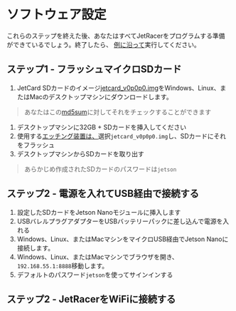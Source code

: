 
# ソフトウェア設定

これらのステップを終えた後、あなたはすべてJetRacerをプログラムする準備ができているでしょう。終了したら、 [例に沿って](examples_ja.md)実行してください。

## ステップ1  - フラッシュマイクロSDカード
1.  JetCard SDカードのイメージ[jetcard_v0p0p0.img](https://drive.google.com/open?id=1wXD1CwtxiH5Mz4uSmIZ76fd78zDQltW_)をWindows、Linux、またはMacのデスクトップマシンにダウンロードします。

> あなたはこの[md5sum](https://drive.google.com/open?id=1356ZBrYUWaTgbV50UMB1uCfWrNcd6PEF)に対してそれをチェックすることができます

1. デスクトップマシンに32GB + SDカードを挿入してください
1. 使用する[エッチング装置は、](https://www.balena.io/etcher/)選択`jetcard_v0p0p0.img`し、SDカードにそれをフラッシュ
1. デスクトップマシンからSDカードを取り出す

> あらかじめ作成されたSDカードのパスワードは`jetson`

## ステップ2  - 電源を入れてUSB経由で接続する
1. 設定したSDカードをJetson Nanoモジュールに挿入します
1.  USBバレルプラグアダプターをUSBバッテリーパックに差し込んで電源を入れる
1.  Windows、Linux、またはMacマシンをマイクロUSB経由でJetson Nanoに接続します。
1.  Windows、Linux、またはMacマシンでブラウザを開き、 `192.168.55.1:8888`移動します。
1. デフォルトのパスワード`jetson`を使ってサインインする

## ステップ2  -  JetRacerをWiFiに接続する
1.  Jupyter Labで`File` - > `New` - > `Terminal`クリックしてターミナルを開き`File`
1. 端末で、次のコマンドを入力して利用可能なWiFiネットワークを一覧表示し、ネットワークの`ssid_name`を見つけます。

```
sudo nmcli device wifi list
```

1. 選択したWiFiネットワークに接続する

>それはあなたがからウェブプログラミングされるのと同じネットワーク上にあるべきです

```
sudo nmcli device wifi connect <ssid_name> password <password>
```

1. 次のコマンドで返されたWiFiインタフェース`wlan0`のWiFi IPアドレス（ `inet` ）を書き留めます。これを`jetson_ip_address`と呼びます。

```
ifconfig
```

## ステップ4  -  WiFi経由でJetRacerに接続する
1. マイクロUSBケーブルをJetson Nanoから取り外します
1. 前のJupyter Labブラウザタブを閉じます
1. 新しいブラウザタブを開き、 `http://<jetson_ip_address>:8888`移動し`http://<jetson_ip_address>:8888`
1. パスワード`jetson`サインイン

## ステップ5  -  Pythonパッケージをインストールする

>  Jetson Nanoがインターネットに接続されていることを確認してください

1. ターミナルを開き、以下を呼び出して[JetCam](http://github.com/NVIDIA-AI-IOT/jetcam) Pythonパッケージをインストールして[ください](http://github.com/NVIDIA-AI-IOT/jetcam) 。

```
cd $HOME git clone https://github.com/NVIDIA-AI-IOT/jetcam
cd jetcam sudo python3 setup.py install
```

1. 以下のコマンドを実行して、 [torch2trt](http://github.com/NVIDIA-AI-IOT/torch2trt) Pythonパッケージをインストールして[ください。](http://github.com/NVIDIA-AI-IOT/torch2trt)

```
cd $HOME git clone https://github.com/NVIDIA-AI-IOT/torch2trt
cd torch2trt sudo python3 setup.py install
```

1. ターミナルで以下を実行して[JetRacer](http://github.com/NVIDIA-AI-IOT/jetracer)パッケージをインストールして[ください。](http://github.com/NVIDIA-AI-IOT/jetracer)

```
cd $HOME git clone https://github.com/NVIDIA-AI-IOT/jetracer
cd jetracer sudo python3 setup.py install
```

## ステップ6  -  Jetson Nanoを5Wモードに設定する

 Jetson Nanoがバッテリーが供給できるよりも多くの電力を引き出すのを防ぐために、5Wモードに設定します。
1. 端末を開き、以下を呼び出して5Wモードを設定します

```
sudo nvpmodel -m1
```

## 次

次に、 [例を](examples.md)実行していきます。
